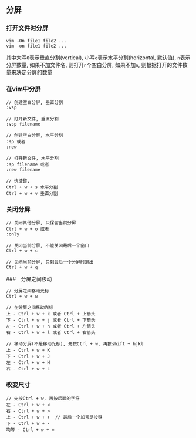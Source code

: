 ## 分屏

### 打开文件时分屏
```
vim -On file1 file2 ...
vim -on file1 file2 ...
```
其中大写`O`表示垂直分割(vertical), 小写`o`表示水平分割(horizontal, 默认值), `n`表示分屏数量, 如果不加文件名, 则打开`n`个空白分屏, 如果不加`n`, 则根据打开的文件数量来决定分屏的数量

### 在vim中分屏
```
// 创建空白分屏, 垂直分割
:vsp

// 打开新文件, 垂直分割
:vsp filename

// 创建空白分屏, 水平分割
:sp 或者
:new

// 打开新文件, 水平分割
:sp filename 或者
:new filename

// 快捷键,
Ctrl + w + s 水平分割
Ctrl + w + v 垂直分割

```

### 关闭分屏
```
// 关闭其他分屏, 只保留当前分屏
Ctrl + w + o 或者
:only

// 关闭当前分屏, 不能关闭最后一个窗口
Ctrl + w + c

// 关闭当前分屏, 只剩最后一个分屏时退出
Ctrl + w + q
```

###　分屏之间移动
```
// 分屏之间移动光标
Ctrl + w + w

// 在分屏之间移动光标
上 - Ctrl + w + k 或者 Ctrl + 上箭头
下 - Ctrl + w + j 或者 Ctrl + 下箭头
左 - Ctrl + w + h 或者 Ctrl + 左箭头
右 - Ctrl + w + l 或者 Ctrl + 右箭头

// 移动分屏(不是移动光标), 先按Ctrl + w, 再按shift + hjkl
上 - Ctrl + w + K
下 - Ctrl + w + J
左 - Ctrl + w + H
右 - Ctrl + w + L
 ```

### 改变尺寸
 ```
 // 先按Ctrl + w, 再按后面的字符
 左 - Ctrl + w + <
 右 - Ctrl + w + >
 上 - Ctrl + w + +  // 最后一个加号是按键
 下 - Ctrl + w + -
 均等 - Ctrl + w + =
 ```
